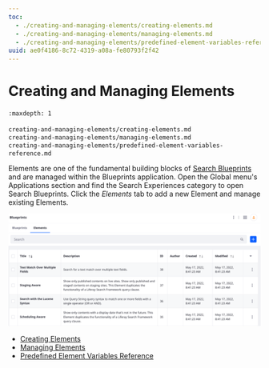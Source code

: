 ```yaml
---
toc:
  - ./creating-and-managing-elements/creating-elements.md
  - ./creating-and-managing-elements/managing-elements.md
  - ./creating-and-managing-elements/predefined-element-variables-reference.md
uuid: ae0f4186-8c72-4319-a08a-fe80793f2f42
---
```

# Creating and Managing Elements

```{toctree}
:maxdepth: 1

creating-and-managing-elements/creating-elements.md
creating-and-managing-elements/managing-elements.md
creating-and-managing-elements/predefined-element-variables-reference.md
```


Elements are one of the fundamental building blocks of [Search Blueprints](understanding-search-blueprints.md) and are managed within the Blueprints application. Open the Global menu's Applications section and find the Search Experiences category to open Search Blueprints. Click the _Elements_ tab to add a new Element and manage existing Elements.

![Create and Manage Elements from the Blueprints application.](./creating-and-managing-elements/creating-elements/images/01.png)

- [Creating Elements](./creating-and-managing-elements/creating-elements.md)
- [Managing Elements](./creating-and-managing-elements/managing-elements.md)
- [Predefined Element Variables Reference](./creating-and-managing-elements/predefined-element-variables-reference.md)
